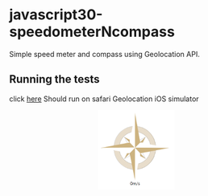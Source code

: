 # javascript30-speedometerNcompass
Simple speed meter and compass using Geolocation API.

## Running the tests
click [here](https://ginnyang2.github.io/javascript30-speedometerNcompass/)
Should run on safari Geolocation iOS simulator

<p align="center">
  <img width="30%" src="1.png">
</p>
